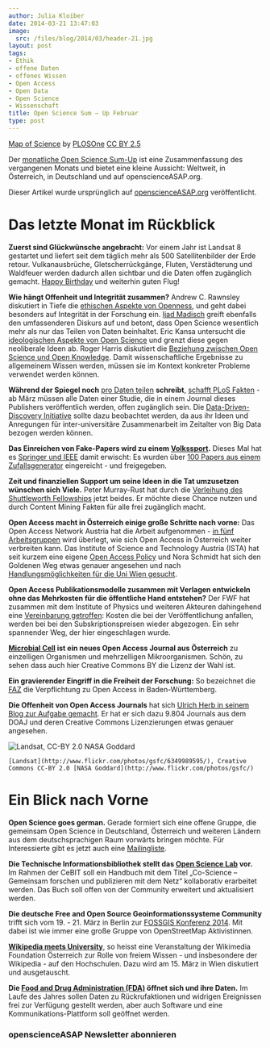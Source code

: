 ```yaml
---
author: Julia Kloiber
date: 2014-03-21 13:47:03
image:
  src: /files/blog/2014/03/header-21.jpg
layout: post
tags:
- Ethik
- offene Daten
- offenes Wissen
- Open Access
- Open Data
- Open Science
- Wissenschaft
title: Open Science Sum – Up Februar
type: post
---
```


  
[Map of Science](http://www.plosone.org/article/info%3Adoi%2F10.1371%2Fjournal.pone.0004803) by [PLOSOne](http://www.plosone.org/) [CC BY 2.5](https://creativecommons.org/licenses/by/2.5/)

Der [monatliche Open Science Sum-Up](http://openscienceasap.org/social/monthly-sum-up/) ist eine Zusammenfassung des vergangenen Monats und bietet eine kleine Aussicht: Weltweit, in Österreich, in Deutschland und auf openscienceASAP.org.

Dieser Artikel wurde ursprünglich auf [openscienceASAP.org](http://openscienceasap.org/stream/2014/03/14/open-science-sum-up-februar/) veröffentlicht.

# Das letzte Monat im Rückblick

**Zuerst sind Glückwünsche angebracht:** Vor einem Jahr ist Landsat 8 gestartet und liefert seit dem täglich mehr als 500 Satellitenbilder der Erde retour. Vulkanausbrüche, Gletscherrückgänge, Fluten, Verstädterung und Waldfeuer werden dadurch allen sichtbar und die Daten offen zugänglich gemacht. [Happy Birthday](http://www.nasa.gov/content/goddard/nasa-usgs-landsat-8-satellite-celebrates-first-year-of-success/index.html#.UxszS9vUKY6) und weiterhin guten Flug!

**Wie hängt Offenheit und Integrität zusammen?** Andrew C. Rawnsley diskutiert in Tiefe die [ethischen Aspekte von Openness](http://blogs.lse.ac.uk/impactofsocialsciences/2014/02/25/cultivating-openness-through-research-integrity/), und geht dabei besonders auf Integrität in der Forschung ein. [Ijad Madisch](http://euroscientist.com/2014/02/open-science-more-than-sharing/) greift ebenfalls den umfassenderen Diskurs auf und betont, dass Open Science wesentlich mehr als nur das Teilen von Daten beinhaltet. Eric Kansa untersucht die [ideologischen Aspekte von Open Science](http://www.alexandriaarchive.org/blog/?p=931) und grenzt diese gegen neoliberale Ideen ab. Roger Harris diskutiert die [Beziehung zwischen Open Science und Open Knowledge](http://www.researchtoaction.org/2014/02/open-science-and-open-knowledge/). Damit wissenschaftliche Ergebnisse zu allgemeinem Wissen werden, müssen sie im Kontext konkreter Probleme verwendet werden können.

**Während der Spiegel noch** [pro Daten teilen](http://www.spiegel.de/unispiegel/jobundberuf/umgang-mit-daten-der-glaeserne-forscher-a-954958.html#ref=rss) **schreibt**, [schafft PLoS Fakten](http://blogs.plos.org/everyone/2014/02/24/plos-new-data-policy-public-access-data/) - ab März müssen alle Daten einer Studie, die in einem Journal dieses Publishers veröffentlich werden, offen zugänglich sein. Die [Data-Driven-Discovery Initiative](http://www.moore.org/programs/science/data-driven-discovery/data-science-environments) sollte dazu beobachtet werden, da aus ihr Ideen und Anregungen für inter-universitäre Zusammenarbeit im Zeitalter von Big Data bezogen werden können.

**Das Einreichen von Fake-Papers wird zu einem [Volkssport](http://www.theguardian.com/technology/shortcuts/2014/feb/26/how-computer-generated-fake-papers-flooding-academia).** Dieses Mal hat es [Springer und IEEE](http://www.nature.com/news/publishers-withdraw-more-than-120-gibberish-papers-1.14763#/correction1) damit erwischt: Es wurden über [100 Papers aus einem Zufallsgenerator](http://www.zeit.de/wissen/2014-02/wissenschaftsverlage-zufallsgenerierte-fachartikel) eingereicht - und freigegeben.

**Zeit und finanziellen Support um seine Ideen in die Tat umzusetzen wünschen sich Viele.** Peter Murray-Rust hat durch die [Verleihung des Shuttleworth Fellowships](http://blogs.ch.cam.ac.uk/pmr/2014/02/28/i-have-been-awarded-a-shuttleworth-fellowship-to-change-the-world-my-first-reactions/) jetzt beides. Er möchte diese Chance nutzen und durch Content Mining Fakten für alle frei zugänglich macht.

**Open Access macht in Österreich einige große Schritte nach vorne:** Das Open Access Network Austria hat die Arbeit aufgenommen - [in fünf Arbeitsgruppen](http://www.oana.at/arbeitsgruppen/) wird überlegt, wie sich Open Access in Österreich weiter verbreiten kann. Das Institute of Science and Technology Austria (ISTA) hat seit kurzem eine eigene [Open Access Policy](http://ist.ac.at/open-access) und Nora Schmidt hat sich den Goldenen Weg etwas genauer angesehen und nach [Handlungsmöglichkeiten für die Uni Wien gesucht](https://uscholar.univie.ac.at/view/o:337723).

**Open Access Publikationsmodelle zusammen mit Verlagen entwickeln ohne das Mehrkosten für die öffentliche Hand entstehen?** Der FWF hat zusammen mit dem Institute of Physics und weiteren Akteuren dahingehend eine [Vereinbarung getroffen](http://www.fwf.ac.at/de/aktuelles_detail.asp?N_ID=587): Kosten die bei der Veröffentlichung anfallen, werden bei bei den Subskriptionspreisen wieder abgezogen. Ein sehr spannender Weg, der hier eingeschlagen wurde.

**[Microbial Cell](http://microbialcell.com/) ist ein neues Open Access Journal aus Österreich** zu einzelligen Organismen und mehrzelligen Mikroorganismen. Schön, zu sehen dass auch hier Creative Commons BY die Lizenz der Wahl ist.

**Ein gravierender Eingriff in die Freiheit der Forschung:** So bezeichnet die [FAZ](http://www.faz.net/aktuell/feuilleton/forschung-und-lehre/open-access-als-pflicht-ein-gravierender-angriff-auf-die-freiheit-der-forschung-12818489.html) die Verpflichtung zu Open Access in Baden-Württemberg.

**Die Offenheit von Open Access Journals** hat sich [Ulrich Herb in seinem Blog zur Aufgabe gemacht](http://www.scinoptica.com/pages/topics/creative-commons-lizenzen-und-open-access-journals.php). Er hat er sich dazu 9.804 Journals aus dem DOAJ und deren Creative Commons Lizenzierungen etwas genauer angesehen.

![Landsat, CC-BY 2.0 NASA Goddard](http://openscienceasap.org/wp-content/uploads/2014/03/Landsat-580x326.jpg)

    [Landsat](http://www.flickr.com/photos/gsfc/6349989595/), Creative Commons CC-BY 2.0 [NASA Goddard](http://www.flickr.com/photos/gsfc/)

# Ein Blick nach Vorne

**Open Science goes german.** Gerade formiert sich eine offene Gruppe, die gemeinsam Open Science in Deutschland, Österreich und weiteren Ländern aus dem deutschsprachigen Raum vorwärts bringen möchte. Für Interessierte gibt es jetzt auch eine [Mailingliste](https://lists.okfn.org/mailman/listinfo/open-science-de).

**Die Technische Informationsbibliothek stellt das [Open Science Lab](http://www.tib-hannover.de/de/die-tib/aktuelles/aktuelles/id/496/) vor.** Im Rahmen der CeBIT soll ein Handbuch mit dem Titel „Co-Science – Gemeinsam forschen und publizieren mit dem Netz“ kollaborativ erarbeitet werden. Das Buch soll offen von der Community erweitert und aktualisiert werden.

**Die deutsche Free and Open Source Geoinformationssysteme Community** trifft sich vom 19. - 21. März in Berlin zur [FOSSGIS Konferenz 2014](http://www.fossgis.de/konferenz/2014/). Mit dabei ist wie immer eine große Gruppe von OpenStreetMap Aktivistinnen.

**[Wikipedia meets University](https://www.wikimedia.at/content/15-m%C3%A4rz-2014-wikipedia-meets-university)**, so heisst eine Veranstaltung der Wikimedia Foundation Österreich zur Rolle von freiem Wissen - und insbesondere der Wikipedia - auf den Hochschulen. Dazu wird am 15. März in Wien diskutiert und ausgetauscht.

**Die [Food and Drug Administration (FDA)](http://open.fda.gov/) öffnet sich und ihre Daten.** Im Laufe des Jahres sollen Daten zu Rückrufaktionen und widrigen Ereignissen frei zur Verfügung gestellt werden, aber auch Software und eine Kommunikations-Plattform soll geöffnet werden.

### openscienceASAP Newsletter abonnieren

 